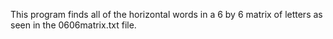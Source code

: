 This program finds all of the horizontal words in a 6 by 6 matrix of letters as seen in the 0606matrix.txt file.
